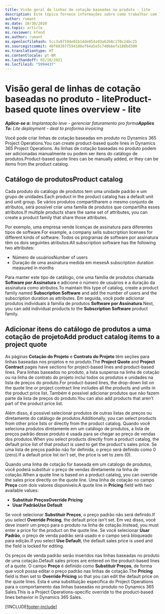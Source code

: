 ```yaml
---
title: Visão geral de linhas de cotação baseadas no produto - lite
description: Este tópico fornece informações sobre como trabalhar com linhas de cotação baseadas no produto.
author: rumant
ms.date: 10/30/2020
ms.topic: article
ms.reviewer: kfend
ms.author: rumant
ms.openlocfilehash: 5cc3a97194e01b14de054a93a6268c1f0c24bc25
ms.sourcegitcommit: 40f68387f594180af64a5e5c748b6efa188bd300
ms.translationtype: HT
ms.contentlocale: pt-BR
ms.lasthandoff: 05/10/2021
ms.locfileid: "5994437"
---
```

# <a name="product-based-quote-lines-overview---lite"></a><span data-ttu-id="da928-103">Visão geral de linhas de cotação baseadas no produto - lite</span><span class="sxs-lookup"><span data-stu-id="da928-103">Product-based quote lines overview - lite</span></span>

<span data-ttu-id="da928-104">_**Aplica-se a:** Implantação leve - gerenciar faturamento pro forma_</span><span class="sxs-lookup"><span data-stu-id="da928-104">_**Applies To:** Lite deployment - deal to proforma invoicing_</span></span>

<span data-ttu-id="da928-105">Você pode criar linhas de cotação baseadas em produto no Dynamics 365 Project Operations.</span><span class="sxs-lookup"><span data-stu-id="da928-105">You can create product-based quote lines in Dynamics 365 Project Operations.</span></span> <span data-ttu-id="da928-106">As linhas de cotação baseadas no produto podem ser adicionadas manualmente ou podem ser itens do catálogo de produtos.</span><span class="sxs-lookup"><span data-stu-id="da928-106">Product-based quote lines can be manually added, or they can be items from the product catalog.</span></span>

## <a name="product-catalog"></a><span data-ttu-id="da928-107">Catálogo de produtos</span><span class="sxs-lookup"><span data-stu-id="da928-107">Product catalog</span></span>

<span data-ttu-id="da928-108">Cada produto do catálogo de produtos tem uma unidade padrão e um grupo de unidades.</span><span class="sxs-lookup"><span data-stu-id="da928-108">Each product in the product catalog has a default unit and unit group.</span></span> <span data-ttu-id="da928-109">Se vários produtos compartilharem o mesmo conjunto de atributos, será possível criar uma família de produtos que compartilha esses atributos.</span><span class="sxs-lookup"><span data-stu-id="da928-109">If multiple products share the same set of attributes, you can create a product family that share those attributes.</span></span> 

<span data-ttu-id="da928-110">Por exemplo, uma empresa vende licenças de assinatura para diferentes tipos de software.</span><span class="sxs-lookup"><span data-stu-id="da928-110">For example, a company sells subscription licenses for different kinds of software.</span></span> <span data-ttu-id="da928-111">Todos os programas de software por assinatura têm os dois seguintes atributos:</span><span class="sxs-lookup"><span data-stu-id="da928-111">All subscription software has the following two attributes:</span></span>

- <span data-ttu-id="da928-112">Número de usuários</span><span class="sxs-lookup"><span data-stu-id="da928-112">Number of users</span></span>
- <span data-ttu-id="da928-113">Duração de uma assinatura medida em meses</span><span class="sxs-lookup"><span data-stu-id="da928-113">A subscription duration measured in months</span></span>

<span data-ttu-id="da928-114">Para manter este tipo de catálogo, crie uma família de produtos chamada **Software por Assinatura** e adicione o número de usuários e a duração da assinatura como atributos.</span><span class="sxs-lookup"><span data-stu-id="da928-114">To maintain this type of catalog, create a product family named **Subscription Software** and add the number of users and the subscription duration as attributes.</span></span> <span data-ttu-id="da928-115">Em seguida, você pode adicionar produtos individuais à família de produtos **Software por Assinatura**.</span><span class="sxs-lookup"><span data-stu-id="da928-115">Next, you can add individual products to the **Subscription Software** product family.</span></span>

## <a name="add-product-catalog-items-to-a-project-quote"></a><span data-ttu-id="da928-116">Adicionar itens do catálogo de produtos a uma cotação de projeto</span><span class="sxs-lookup"><span data-stu-id="da928-116">Add product catalog items to a project quote</span></span>

<span data-ttu-id="da928-117">As páginas **Cotação do Projeto** e **Contrato do Projeto** têm seções para linhas baseadas nos projetos e no produto.</span><span class="sxs-lookup"><span data-stu-id="da928-117">The **Project Quote** and **Project Contract** pages have sections for project-based lines and product-based lines.</span></span> <span data-ttu-id="da928-118">Para linhas baseados no produto, a lista suspensa na linha de cotação ou na linha de contrato do projeto inclui todos os produtos e unidades na lista de preços do produto.</span><span class="sxs-lookup"><span data-stu-id="da928-118">For product-based lines, the drop-down list on the quote line or project contract line includes all the products and units in the product price list.</span></span> <span data-ttu-id="da928-119">Também é possível adicionar produtos que não fazem parte da lista de preços do produto.</span><span class="sxs-lookup"><span data-stu-id="da928-119">You can also add products that aren't part of the product price list.</span></span>

<span data-ttu-id="da928-120">Além disso, é possível selecionar produtos de outras listas de preços ou diretamente do catálogo de produtos.</span><span class="sxs-lookup"><span data-stu-id="da928-120">Additionally, you can select products from other price lists or directly from the product catalog.</span></span> <span data-ttu-id="da928-121">Quando você seleciona produtos diretamente em um catálogo de produtos, a lista de preços padrão desse produto é usada para se chegar ao preço de vendas dos produtos.</span><span class="sxs-lookup"><span data-stu-id="da928-121">When you select products directly from a product catalog, the default price list of that product is used to get the product's sales price.</span></span> <span data-ttu-id="da928-122">Se uma lista de preços padrão não for definida, o preço será definido como 0 (zero).</span><span class="sxs-lookup"><span data-stu-id="da928-122">If a default price list isn't set, the price is set to zero (0).</span></span>

<span data-ttu-id="da928-123">Quando uma linha de cotação for baseada em um catálogo de produtos, você poderá substituir o preço de vendas diretamente na linha de cotação.</span><span class="sxs-lookup"><span data-stu-id="da928-123">When a quote line is based on a product catalog, you can override the sales price directly on the quote line.</span></span> <span data-ttu-id="da928-124">Uma linha de cotação no campo **Preço** com dois valores disponíveis:</span><span class="sxs-lookup"><span data-stu-id="da928-124">A quote line in **Pricing** field with two available values:</span></span>

- <span data-ttu-id="da928-125">**Substituir Preços**</span><span class="sxs-lookup"><span data-stu-id="da928-125">**Override Pricing**</span></span>
- <span data-ttu-id="da928-126">**Usar Padrão**</span><span class="sxs-lookup"><span data-stu-id="da928-126">**Use Default**</span></span>

<span data-ttu-id="da928-127">Se você selecionar **Substituir Preços**, o preço padrão não será definido.</span><span class="sxs-lookup"><span data-stu-id="da928-127">If you select **Override Pricing**, the default price isn't set.</span></span> <span data-ttu-id="da928-128">Em vez disso, você deve inserir um preço para o produto na linha de cotação.</span><span class="sxs-lookup"><span data-stu-id="da928-128">Instead, you must enter a price for the product on the quote line.</span></span> <span data-ttu-id="da928-129">Se você selecionar **Usar Padrão**, o preço de venda padrão será usado e o campo será bloqueado para edição.</span><span class="sxs-lookup"><span data-stu-id="da928-129">If you select **Use Default**, the default sales price is used and the field is locked for editing.</span></span>

<span data-ttu-id="da928-130">Os preços de venda padrão serão inseridos nas linhas baseadas no produto de uma cotação.</span><span class="sxs-lookup"><span data-stu-id="da928-130">Default sales prices are entered on the product-based lines of a quote.</span></span> <span data-ttu-id="da928-131">O campo **Preço** é definido como **Substituir Preços**, de forma que você possa editar o preço padrão nas linhas de cotação.</span><span class="sxs-lookup"><span data-stu-id="da928-131">The **Pricing** field is then set to **Override Pricing** so that you can edit the default price on the quote lines.</span></span> <span data-ttu-id="da928-132">Esta é uma substituição específica do Project Operations para o comportamento das linhas baseadas no produto no Dynamics 365 Sales.</span><span class="sxs-lookup"><span data-stu-id="da928-132">This is a Project Operations-specific override to the product-based lines behavior in Dynamics 365 Sales.</span></span>


[!INCLUDE[footer-include](../../includes/footer-banner.md)]